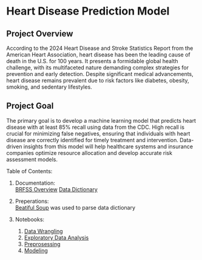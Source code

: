 # Heart Disease Prediction Model
## Project Overview<br>
According to the 2024 Heart Disease and Stroke Statistics Report from the American Heart Association, heart disease has been the leading cause of death in the U.S. for 100 years. It presents a formidable global health challenge, with its multifaceted nature demanding complex strategies for prevention and early detection. Despite significant medical advancements, heart disease remains prevalent due to risk factors like diabetes, obesity, smoking, and sedentary lifestyles.<br>

## Project Goal<br>
The primary goal is to develop a machine learning model that predicts heart disease with at least 85% recall using data from the CDC. High recall is crucial for minimizing false negatives, ensuring that individuals with heart disease are correctly identified for timely treatment and intervention. Data-driven insights from this model will help healthcare systems and insurance companies optimize resource allocation and develop accurate risk assessment models.<br>

Table of Contents:
1. Documentation: <br>
    [BRFSS Overview](https://www.cdc.gov/brfss/annual_data/2022/pdf/Overview_2022-508.pdf)
    [Data Dictionary](https://github.com/dhuang814/HeartDiseasePredictor/tree/main/references)
2. Preperations: <br>
    [Beatiful Soup](https://github.com/dhuang814/HeartDiseasePredictor/blob/main/notebooks/BeautifulSoup.ipynb) was used to parse data dictionary

3. Notebooks:<br>
    1. [Data Wrangling](https://github.com/dhuang814/HeartDiseasePredictor/blob/main/notebooks/1.%20Data%20Wrangling.ipynb) <br>
    2. [Exploratory Data Analysis](https://github.com/dhuang814/HeartDiseasePredictor/blob/main/notebooks/2.%20EDA.ipynb) <br>
    3. [Preprosessing](https://github.com/dhuang814/HeartDiseasePredictor/blob/main/notebooks/3.%20Pre-processing%20and%20Training%20Data%20Development.ipynb) <br>
    4. [Modeling](https://github.com/dhuang814/HeartDiseasePredictor/blob/main/notebooks/4.%20Modeling.ipynb)
